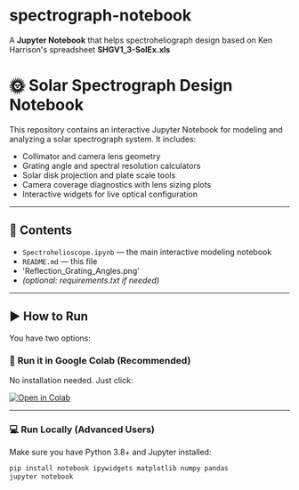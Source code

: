 # spectrograph-notebook
A **Jupyter Notebook** that helps spectroheliograph design based on Ken Harrison's spreadsheet **SHGV1_3-SolEx.xls**

# 🌞 Solar Spectrograph Design Notebook

This repository contains an interactive Jupyter Notebook for modeling and analyzing a solar spectrograph system. It includes:

- Collimator and camera lens geometry
- Grating angle and spectral resolution calculators
- Solar disk projection and plate scale tools
- Camera coverage diagnostics with lens sizing plots
- Interactive widgets for live optical configuration

---

## 📁 Contents

- `Spectrohelioscope.ipynb` — the main interactive modeling notebook
- `README.md` — this file
- 'Reflection_Grating_Angles.png'
- *(optional: requirements.txt if needed)*

---

## ▶️ How to Run

You have two options:

### 🔗 **Run it in Google Colab (Recommended)**

No installation needed. Just click:

[![Open in Colab](https://colab.research.google.com/assets/colab-badge.svg)](https://colab.research.google.com/github/mdroberts1243/spectrograph-notebook/blob/main/Spectrohelioscope.ipynb)

---

### 💻 **Run Locally (Advanced Users)**

Make sure you have Python 3.8+ and Jupyter installed:

```bash
pip install notebook ipywidgets matplotlib numpy pandas
jupyter notebook
